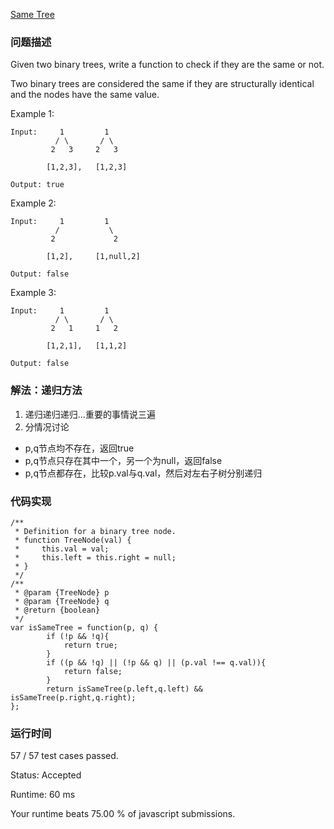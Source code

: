 [Same Tree](https://leetcode.com/problems/same-tree/description/)

### 问题描述
Given two binary trees, write a function to check if they are the same or not.

Two binary trees are considered the same if they are structurally identical and the nodes have the same value.


Example 1:
```
Input:     1         1
          / \       / \
         2   3     2   3

        [1,2,3],   [1,2,3]

Output: true
```

Example 2:
```
Input:     1         1
          /           \
         2             2

        [1,2],     [1,null,2]

Output: false
```

Example 3:
```
Input:     1         1
          / \       / \
         2   1     1   2

        [1,2,1],   [1,1,2]

Output: false
```
### 解法：递归方法
1. 递归递归递归...重要的事情说三遍
2. 分情况讨论
- p,q节点均不存在，返回true
- p,q节点只存在其中一个，另一个为null，返回false
- p,q节点都存在，比较p.val与q.val，然后对左右子树分别递归

### 代码实现
```
/**
 * Definition for a binary tree node.
 * function TreeNode(val) {
 *     this.val = val;
 *     this.left = this.right = null;
 * }
 */
/**
 * @param {TreeNode} p
 * @param {TreeNode} q
 * @return {boolean}
 */
var isSameTree = function(p, q) {
        if (!p && !q){
            return true;
        }
        if ((p && !q) || (!p && q) || (p.val !== q.val)){
            return false;
        }
        return isSameTree(p.left,q.left) && isSameTree(p.right,q.right);
};
```
### 运行时间

57 / 57 test cases passed.

Status: Accepted

Runtime: 60 ms

Your runtime beats 75.00 % of javascript submissions.
